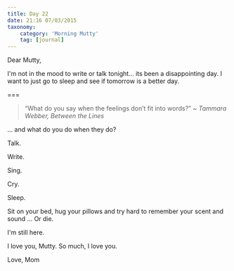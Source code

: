 ```yaml
---
title: Day 22
date: 21:16 07/03/2015 
taxonomy:
    category: 'Morning Mutty'
    tag: [journal]
---
```


Dear Mutty,

I'm not in the mood to write or talk tonight... its been a disappointing day.
I want to just go to sleep and see if tomorrow is a better day.

===

> “What do you say when the feelings don’t fit into words?” ~<cite> Tammara Webber, Between the Lines</cite>

... and what do you do when they do?

Talk.

Write.

Sing.

Cry.

Sleep.

Sit on your bed, hug your pillows and try hard to remember your scent and sound ... Or die.

I'm still here.

I love you, Mutty. So much, I love you.

Love, Mom
